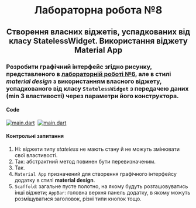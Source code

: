<h1 align="center"> Лабораторна робота №8 </h1>
<h2 align="center"> Створення власних віджетів, успадкованих від класу <b>StatelessWidget</b>. Використання віджету <b>Material App</b></h2>

### Розробити графічний інтерфейс згідно рисунку, представленого в [лабораторній роботі №6](https://github.com/de-vasta/flutter_6), але в стилі _material design_ з використанням власного віджету, успадкованого від класу `StatelessWidget` з передачею даних (min 3 властивості) через параметри його конструктора.

#### Code
[![main.dart](https://img.shields.io/badge/main-dart-2eb2ee?style=flat-square&logo=flutter&labelColor=02569B&logoColor=55c0f0)](lib/main.dart)&nbsp;
[![main.dart](https://img.shields.io/badge/custom_stateless-dart-2eb2ee?style=flat-square&logo=flutter&labelColor=02569B&logoColor=55c0f0)](lib/main.dart)

#### Контрольні запитання

1. Ні: віджети типу _stateless_ не мають стану й не можуть змінювати свої властивості.
2. Так: абстрактний метод повинен бути перевизначеним.
3. Так.
4. `Material App` призначений для створення графічного інтерфейсу додатку в стилі **material design**.
5. `Scaffold`: загальне пусте полотно, на якому будуть розташовуватись інші віджети; `AppBar`: головна верхня панель додатку, в якому можуть розміщуватися заголовок, різні типи кнопок тощо. 
